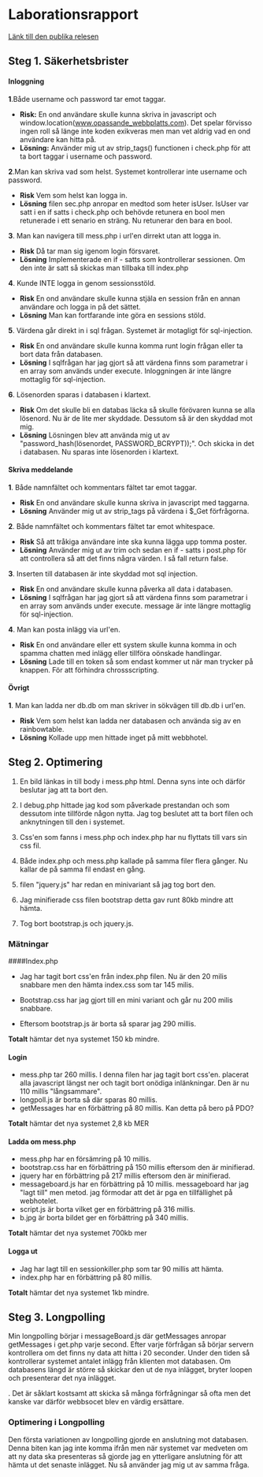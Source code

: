 # Laborationsrapport

[Länk till den publika relesen](http://latana.se/JavaScript/WebbteknikII/WTII_Labb_2/index.php)

## Steg 1. Säkerhetsbrister

#### Inloggning

**1**.Både username och password tar emot taggar.

* **Risk:** En ond användare skulle kunna skriva in javascript och window.location(www.opassande_webbplatts.com).
Det spelar förvisso ingen roll så länge inte koden exikveras men man vet aldrig vad en ond användare kan hitta på. 
* **Lösning:** Använder mig ut av strip_tags() functionen i check.php för att ta bort taggar i username och password.

**2**.Man kan skriva vad som helst. Systemet kontrollerar inte username och password.
* **Risk** Vem som helst kan logga in.
* **Lösning** filen sec.php anropar en medtod som heter isUser. IsUser var satt i en if satts i check.php och behövde retunera en bool men retunerade i ett senario en sträng. Nu retunerar den bara en bool.

**3**. Man kan navigera till mess.php i url'en dirrekt utan att logga in.
* **Risk** Då tar man sig igenom login försvaret.
* **Lösning** Implementerade en if - satts som kontrollerar sessionen. Om den inte är satt så skickas man tillbaka till index.php

**4**. Kunde INTE logga in genom sessionsstöld.
* **Risk** En ond användare skulle kunna stjäla en session från en annan användare och logga in på det sättet.
* **Lösning** Man kan fortfarande inte göra en sessions stöld.

**5**. Värdena går direkt in i sql frågan. Systemet är motagligt för sql-injection.
* **Risk** En ond användare skulle kunna komma runt login frågan eller ta bort data från databasen.
* **Lösning** I sqlfrågan har jag gjort så att värdena finns som parametrar i en array som används under execute.
Inloggningen är inte längre mottaglig för sql-injection.

**6**. Lösenorden sparas i databasen i klartext.
* **Risk** Om det skulle bli en databas läcka så skulle förövaren kunna se alla lösenord. Nu är de lite mer skyddade.
Dessutom så är den skyddad mot mig.
* **Lösning** Lösningen blev att använda mig ut av "password_hash(lösenordet, PASSWORD_BCRYPT));".
Och skicka in det i databasen. Nu sparas inte lösenorden i klartext.


#### Skriva meddelande

**1**. Både namnfältet och kommentars fältet tar emot taggar.
* **Risk** En ond användare skulle kunna skriva in javascript med taggarna.
* **Lösning** Använder mig ut av strip_tags på värdena i $_Get förfrågorna.

**2**. Både namnfältet och kommentars fältet tar emot whitespace.
* **Risk** Så att tråkiga användare inte ska kunna lägga upp tomma poster.
* **Lösning** Använder mig ut av trim och sedan en if - satts i post.php för att controllera så att det finns några värden. I så fall return false.

**3**. Inserten till databasen är inte skyddad mot sql injection.
* **Risk** En ond användare skulle kunna påverka all data i databasen.
* **Lösning** I sqlfrågan har jag gjort så att värdena finns som parametrar i en array som används under execute.
message är inte längre mottaglig för sql-injection.

**4**. Man kan posta inlägg via url'en.
* **Risk** En ond användare eller ett system skulle kunna komma in och spamma chatten med inlägg eller tillföra oönskade handlingar.
* **Lösning** Lade till en token så som endast kommer ut när man trycker på knappen. För att förhindra chrossscripting.

#### Övrigt

**1**. Man kan ladda ner db.db om man skriver in sökvägen till db.db i url'en.
* **Risk** Vem som helst kan ladda ner databasen och använda sig av en rainbowtable. 
* **Lösning** Kollade upp men hittade inget på mitt webbhotel.

## Steg 2. Optimering

1. En bild länkas in till body i mess.php html. Denna syns inte och därför beslutar jag att ta bort den.

2. I debug.php hittade jag kod som påverkade prestandan och som dessutom inte tillförde någon nytta.
   Jag tog beslutet att ta bort filen och anknytningen till den i systemet.

3. Css'en som fanns i mess.php och index.php har nu flyttats till vars sin css fil.

4. Både index.php och mess.php kallade på samma filer flera gånger. Nu kallar de på samma fil endast en gång.

5. filen "jquery.js" har redan en minivariant så jag tog bort den.

6. Jag minifierade css filen bootstrap detta gav runt 80kb mindre att hämta.

7. Tog bort bootstrap.js och jquery.js.


### Mätningar
####Index.php

* Jag har tagit bort css'en från index.php filen. Nu är den 20 milis snabbare men den hämta index.css som tar 145 milis.

* Bootstrap.css har jag gjort till en mini variant och går nu 200 milis snabbare.
* Eftersom bootstrap.js är borta så sparar jag 290 millis.

**Totalt** hämtar det nya systemet 150 kb mindre.

#### Login

* mess.php tar 260 millis. I denna filen har jag tagit bort css'en. placerat alla javascript längst ner och tagit bort onödiga inlänkningar. Den är nu 110 millis "långsammare".
* longpoll.js är borta så där sparas 80 millis.
* getMessages har en förbättring på 80 millis. Kan detta på bero på PDO?

**Totalt** hämtar det nya systemet 2,8 kb MER

#### Ladda om mess.php

* mess.php har en försämring på 10 millis.
* bootstrap.css har en förbättring på 150 millis eftersom den är minifierad.
* jquery har en förbättring på 217 millis eftersom den är minifierad.
* messageboard.js har en förbättring på 10 millis. messageboard har jag "lagt till" men metod. jag förmodar att det är pga en tillfällighet på webhotelet.
* script.js är borta vilket ger en förbättring på 316 millis.
* b.jpg är borta bildet ger en förbättring på 340 millis.

**Totalt** hämtar det nya systemet 700kb mer

#### Logga ut

* Jag har lagt till en sessionkiller.php som tar 90 millis att hämta.
* index.php har en förbättring på 80 millis.

**Totalt** hämtar det nya systemet 1kb mindre.

## Steg 3. Longpolling

Min longpolling börjar i messageBoard.js där getMessages anropar getMessages i get.php varje second. Efter varje
förfrågan så börjar servern kontrollera om det finns ny data att hitta i 20 seconder. Under den tiden så kontrollerar
systemet antalet inlägg från klienten mot databasen. Om databasens längd är större så skickar den ut de nya inlägget,
bryter loopen och presenterar det nya inlägget.

. Det är såklart kostsamt att skicka så många förfrågningar så ofta men det kanske var därför webbsocet blev
  en värdig ersättare.

### Optimering i Longpolling

Den första variationen av longpolling gjorde en anslutning mot databasen. Denna biten kan jag inte komma ifrån
men när systemet var medveten om att ny data ska presenteras så gjorde jag en ytterligare anslutning för att hämta
ut det senaste inlägget. Nu så använder jag mig ut av samma fråga.
